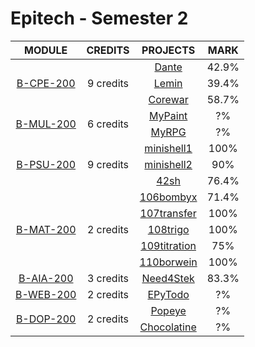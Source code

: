 # Epitech - Semester 2

<table>
  <thead style="font-size: 1rem">
    <tr>
      <th>MODULE</th>
      <th>CREDITS</th>
      <th>PROJECTS</th>
      <th>MARK</th>
    </tr>
  </thead>
  <tbody style="font-size: 1rem; text-align: center">
    <tr>
      <td rowspan="3">
        <a href="">B-CPE-200</a>
      </td>
      <td rowspan="3">9 credits</td>
      <td>
        <a href="">Dante</a>
      </td>
      <td>
        42.9%
      </td>
    </tr>
    <tr>
      <td>
        <a href="">Lemin</a>
      </td>
      <td>
        39.4%
      </td>
    </tr>
    <tr>
      <td>
        <a href="">Corewar</a>
      </td>
      <td>
        58.7%
      </td>
    </tr>
    <tr>
      <td rowspan="2">
        <a href="">B-MUL-200</a>
      </td>
      <td rowspan="2">6 credits</td>
      <td>
        <a href="">MyPaint</a>
      </td>
      <td>
        ?%
      </td>
    </tr>
    <tr>
      <td>
        <a href="">MyRPG</a>
      </td>
      <td>
        ?%
      </td>
    </tr>
    <tr>
      <td rowspan="3">
        <a href="">B-PSU-200</a>
      </td>
      <td rowspan="3">9 credits</td>
      <td>
        <a href="">minishell1</a>
      </td>
      <td>
        100%
      </td>
    </tr>
    <tr>
      <td>
        <a href="">minishell2</a>
      </td>
      <td>
        90%
      </td>
    </tr>
    <tr>
      <td>
        <a href="">42sh</a>
      </td>
      <td>
        76.4%
      </td>
    </tr>
    <tr>
      <td rowspan="5">
        <a href="">B-MAT-200</a>
      </td>
      <td rowspan="5">2 credits</td>
      <td>
        <a href="">106bombyx</a>
      </td>
      <td>
        71.4%
      </td>
    </tr>
    <tr>
      <td>
        <a href="">107transfer</a>
      </td>
      <td>
        100%
      </td>
    </tr>
    <tr>
      <td>
        <a href="">108trigo</a>
      </td>
      <td>
        100%
      </td>
    </tr>
    <tr>
      <td>
        <a href="">109titration</a>
      </td>
      <td>
        75%
      </td>
    </tr>
    <tr>
      <td>
        <a href="">110borwein</a>
      </td>
      <td>
        100%
      </td>
    </tr>
    <tr>
      <td rowspan="1">
        <a href="">B-AIA-200</a>
      </td>
      <td rowspan="1">3 credits</td>
      <td>
        <a href="">Need4Stek</a>
      </td>
      <td>
        83.3%
      </td>
    </tr>
    <tr>
      <td rowspan="1">
        <a href="">B-WEB-200</a>
      </td>
      <td rowspan="1">2 credits</td>
      <td>
        <a href="">EPyTodo</a>
      </td>
      <td>
        ?%
      </td>
    </tr>
    <tr>
      <td rowspan="2">
        <a href="">B-DOP-200</a>
      </td>
      <td rowspan="2">2 credits</td>
      <td>
        <a href="">Popeye</a>
      </td>
      <td>
        ?%
      </td>
    </tr>
    <tr>
      <td>
        <a href="">Chocolatine</a>
      </td>
      <td>
        ?%
      </td>
    </tr>
  </tbody>
</table>
